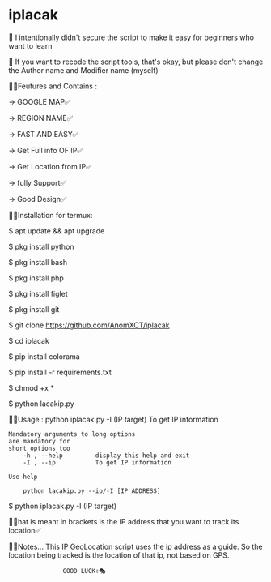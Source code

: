 # iplacak

🔗 I intentionally didn't secure the 
   script to make it easy for 
   beginners who want to learn 

🔗 If you want to recode the script tools, 
   that's okay, 
   but please don't change the Author 
   name and Modifier name (myself)

🔗🔥Feutures and Contains :

->  GOOGLE MAP✅️

->  REGION NAME✅️

->  FAST AND EASY✅️

->  Get Full info OF IP✅️

->  Get Location from IP✅️

->  fully Support✅️

->  Good Design✅️


🔗🔥Installation for termux:

$ apt update && apt upgrade

$ pkg install python

$ pkg install bash

$ pkg install php

$ pkg install figlet

$ pkg install git

$ git clone https://github.com/AnomXCT/iplacak

$ cd iplacak

$ pip install colorama

$ pip install -r requirements.txt

$ chmod +x *

$ python lacakip.py

🔗🔥Usage : python iplacak.py -I (IP target)
    To get IP information

    Mandatory arguments to long options 
    are mandatory for 
    short options too
        -h , --help         display this help and exit
        -I , --ip           To get IP information

    Use help

        python lacakip.py --ip/-I [IP ADDRESS]


$ python iplacak.py -I (IP target)

🔗🔥hat is meant in brackets is the 
    IP address that you want to 
    track its location✅️

🔗🔥Notes...
   This IP GeoLocation script uses the ip address as a guide. 
   So the location being tracked is the location of that ip, 
   not based on GPS.

                   GOOD LUCK✌️🎭
   
    
    
